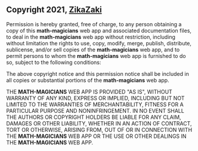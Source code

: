 ## Copyright 2021, [ZikaZaki](https://github.com/ZikaZaki)

Permission is hereby granted, free of charge, to any person obtaining a copy of this **math-magicians** web app and associated documentation files, to deal in the **math-magicians** web app without restriction, including without limitation the rights to use, copy, modify, merge, publish, distribute, sublicense, and/or sell copies of the **math-magicians** web app, and to permit persons to whom the **math-magicians** web app is furnished to do so, subject to the following conditions:

The above copyright notice and this permission notice shall be included in all copies or substantial portions of the **math-magicians** web app.

THE **MATH-MAGICIANS** WEB APP IS PROVIDED "AS IS", WITHOUT WARRANTY OF ANY KIND, EXPRESS OR IMPLIED, INCLUDING BUT NOT LIMITED TO THE WARRANTIES OF MERCHANTABILITY, FITNESS FOR A PARTICULAR PURPOSE AND NONINFRINGEMENT. IN NO EVENT SHALL THE AUTHORS OR COPYRIGHT HOLDERS BE LIABLE FOR ANY CLAIM, DAMAGES OR OTHER LIABILITY, WHETHER IN AN ACTION OF CONTRACT, TORT OR OTHERWISE, ARISING FROM, OUT OF OR IN CONNECTION WITH THE **MATH-MAGICIANS** WEB APP OR THE USE OR OTHER DEALINGS IN THE **MATH-MAGICIANS** WEB APP.
